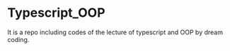 # Typescript_OOP
It is a repo including codes of the lecture of typescript and OOP by dream coding.
